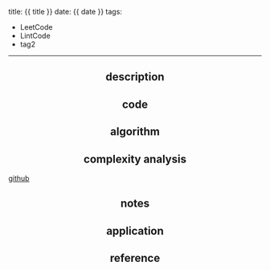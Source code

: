 title: {{ title }}
date: {{ date }}
tags:
- LeetCode
- LintCode
- tag2
---


## <center> description </center>

[]()

## <center> code </center>

<!--more-->

## <center> algorithm </center>

## <center> complexity analysis </center>

[github]()

## <center> notes </center>
## <center> application </center>
## <center> reference </center>
